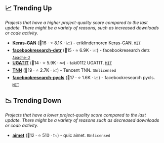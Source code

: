 ## 📈 Trending Up

_Projects that have a higher project-quality score compared to the last update. There might be a variety of reasons, such as increased downloads or code activity._

- <b><a href="https://github.com/eriklindernoren/Keras-GAN">Keras-GAN</a></b> (🥈16 ·  ⭐ 8.1K · 📈) - eriklindernoren Keras-GAN. <code><a href="http://bit.ly/34MBwT8">MIT</a></code>
- <b><a href="https://github.com/facebookresearch/detr">facebookresearch-detr</a></b> (🥉15 ·  ⭐ 6.9K · 📈) - facebookresearch detr. <code><a href="http://bit.ly/3nYMfla">Apache-2</a></code>
- <b><a href="https://github.com/taki0112/UGATIT">UGATIT</a></b> (🥈14 ·  ⭐ 5.9K · 💤) - taki0112 UGATIT. <code><a href="http://bit.ly/34MBwT8">MIT</a></code>
- <b><a href="https://github.com/Tencent/TNN">TNN</a></b> (🥈19 ·  ⭐ 2.7K · 📈) - Tencent TNN. <code>❗Unlicensed</code>
- <b><a href="https://github.com/facebookresearch/pycls">facebookresearch-pycls</a></b> (🥉17 ·  ⭐ 1.6K · 📈) - facebookresearch pycls. <code><a href="http://bit.ly/34MBwT8">MIT</a></code>

## 📉 Trending Down

_Projects that have a lower project-quality score compared to the last update. There might be a variety of reasons such as decreased downloads or code activity._

- <b><a href="https://github.com/quic/aimet">aimet</a></b> (🥉12 ·  ⭐ 510 · 📉) - quic aimet. <code>❗Unlicensed</code>

